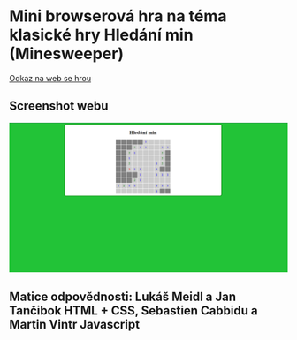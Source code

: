 # Mini browserová hra na téma klasické hry Hledání min (Minesweeper)
[Odkaz na web se hrou](http://vintros.wz.cz/)
## Screenshot webu
![alt text](https://github.com/Mavin01/Homework/blob/master/PraxeProjektE/mines.PNG)
## Matice odpovědnosti: Lukáš Meidl a Jan Tančibok HTML + CSS, Sebastien Cabbidu a Martin Vintr Javascript
